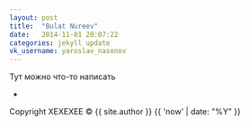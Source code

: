 ```yaml
---
layout: post
title:  "Bulat Nureev"
date:   2014-11-01 20:07:22
categories: jekyll update
vk_username: yaroslav_nasonov
---
```


Тут можно что-то написать



<!-- Put this script tag to the place, where the Share button will be -->
<script type="text/javascript"><!--
document.write(VK.Share.button({url: "{{post.url}}"},{type: "custom", text: "<img src=\"https://vk.com/images/share_32.png\" width=\"32\" height=\"32\" />"}));
--></script>



<footer>
  <div class="container">
    <div class="row">
      <div class="col-lg-10 col-md-10 mx-auto">
        <ul class="list-inline text-center">
          <li class="list-inline-item">
            <a href="https://vk.com/{{ post.vk_username }}">
              <span class="fa-stack fa-lg">
                <i class="fas fa-circle fa-stack-2x"></i>
                <i class="fab fa-vk fa-stack-1x fa-inverse" aria-hidden="true"></i>
              </span>
            </a>
          </li>
        </ul>
        <p class="copyright text-muted">Copyright XEXEXEE &copy; {{ site.author }} {{ 'now' | date: "%Y" }}</p>
      </div>
    </div>
  </div>
</footer>
